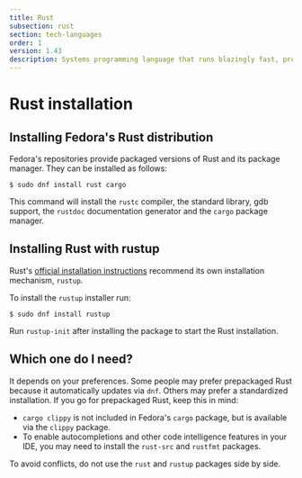 ```yaml
---
title: Rust
subsection: rust
section: tech-languages
order: 1
version: 1.43
description: Systems programming language that runs blazingly fast, prevents segfaults, and guarantees thread safety.
---
```


# Rust installation

## Installing Fedora's Rust distribution

Fedora's repositories provide packaged versions of Rust and its package manager. They can be installed as follows:

```console
$ sudo dnf install rust cargo
```

This command will install the `rustc` compiler, the standard library, gdb support, the `rustdoc` documentation generator and the `cargo` package manager.

## Installing Rust with rustup

Rust's [official installation instructions](https://www.rust-lang.org/learn/get-started) recommend its own installation mechanism, `rustup`.

To install the `rustup` installer run:

```console
$ sudo dnf install rustup
```

Run `rustup-init` after installing the package to start the Rust installation.

## Which one do I need?

It depends on your preferences. Some people may prefer prepackaged Rust because it automatically updates via `dnf`. Others may prefer a standardized installation. If you go for prepackaged Rust, keep this in mind:

- `cargo clippy` is not included in Fedora's `cargo` package, but is available via the `clippy` package.
- To enable autocompletions and other code intelligence features in your IDE, you may need to install the `rust-src` and `rustfmt` packages.

To avoid conflicts, do not use the `rust` and `rustup` packages side by side.